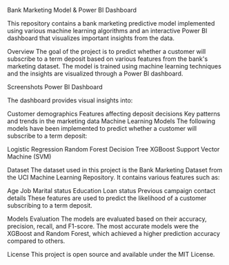 Bank Marketing Model & Power BI Dashboard

This repository contains a bank marketing predictive model implemented using various machine learning algorithms and an interactive Power BI dashboard that visualizes important insights from the data.

Overview
The goal of the project is to predict whether a customer will subscribe to a term deposit based on various features from the bank's marketing dataset. The model is trained using machine learning techniques and the insights are visualized through a Power BI dashboard.

Screenshots
Power BI Dashboard

The dashboard provides visual insights into:

Customer demographics
Features affecting deposit decisions
Key patterns and trends in the marketing data
Machine Learning Models
The following models have been implemented to predict whether a customer will subscribe to a term deposit:

Logistic Regression
Random Forest
Decision Tree
XGBoost
Support Vector Machine (SVM)

Dataset
The dataset used in this project is the Bank Marketing Dataset from the UCI Machine Learning Repository. It contains various features such as:

Age
Job
Marital status
Education
Loan status
Previous campaign contact details
These features are used to predict the likelihood of a customer subscribing to a term deposit.

Models Evaluation
The models are evaluated based on their accuracy, precision, recall, and F1-score. The most accurate models were the XGBoost and Random Forest, which achieved a higher prediction accuracy compared to others.

License
This project is open source and available under the MIT License.
